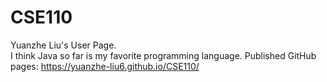 # CSE110
Yuanzhe Liu's User Page.\
I think Java so far is my favorite programming language.
Published GitHub pages: https://yuanzhe-liu6.github.io/CSE110/
